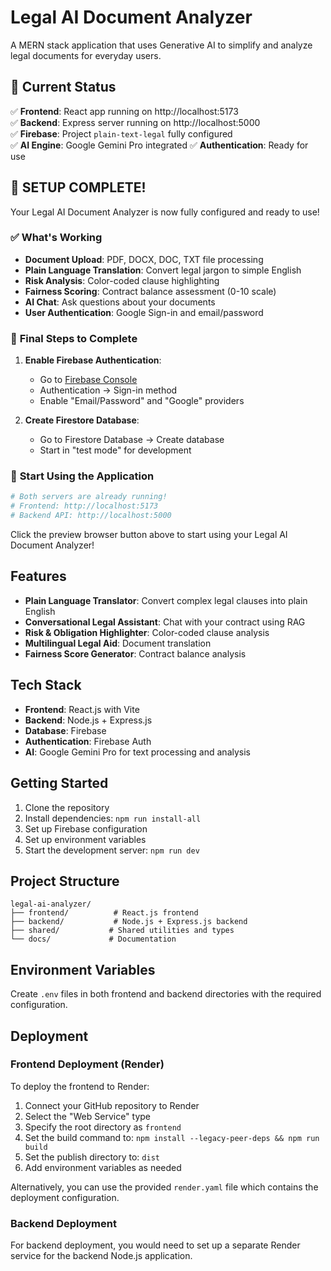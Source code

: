# Legal AI Document Analyzer

A MERN stack application that uses Generative AI to simplify and analyze legal documents for everyday users.

## 🚀 Current Status

✅ **Frontend**: React app running on http://localhost:5173  
✅ **Backend**: Express server running on http://localhost:5000  
✅ **Firebase**: Project `plain-text-legal` fully configured  
✅ **AI Engine**: Google Gemini Pro integrated
✅ **Authentication**: Ready for use

## 🎯 **SETUP COMPLETE!**

Your Legal AI Document Analyzer is now fully configured and ready to use!

### ✅ What's Working
- **Document Upload**: PDF, DOCX, DOC, TXT file processing
- **Plain Language Translation**: Convert legal jargon to simple English
- **Risk Analysis**: Color-coded clause highlighting 
- **Fairness Scoring**: Contract balance assessment (0-10 scale)
- **AI Chat**: Ask questions about your documents
- **User Authentication**: Google Sign-in and email/password

### 🔧 **Final Steps to Complete**

1. **Enable Firebase Authentication**:
   - Go to [Firebase Console](https://console.firebase.google.com/project/plain-text-legal)
   - Authentication → Sign-in method
   - Enable "Email/Password" and "Google" providers

2. **Create Firestore Database**:
   - Go to Firestore Database → Create database
   - Start in "test mode" for development

### 🚀 **Start Using the Application**

```bash
# Both servers are already running!
# Frontend: http://localhost:5173
# Backend API: http://localhost:5000
```

Click the preview browser button above to start using your Legal AI Document Analyzer!

## Features

- **Plain Language Translator**: Convert complex legal clauses into plain English
- **Conversational Legal Assistant**: Chat with your contract using RAG
- **Risk & Obligation Highlighter**: Color-coded clause analysis
- **Multilingual Legal Aid**: Document translation
- **Fairness Score Generator**: Contract balance analysis

## Tech Stack

- **Frontend**: React.js with Vite
- **Backend**: Node.js + Express.js
- **Database**: Firebase
- **Authentication**: Firebase Auth
- **AI**: Google Gemini Pro for text processing and analysis

## Getting Started

1. Clone the repository
2. Install dependencies: `npm run install-all`
3. Set up Firebase configuration
4. Set up environment variables
5. Start the development server: `npm run dev`

## Project Structure

```
legal-ai-analyzer/
├── frontend/          # React.js frontend
├── backend/           # Node.js + Express.js backend
├── shared/           # Shared utilities and types
└── docs/             # Documentation
```

## Environment Variables

Create `.env` files in both frontend and backend directories with the required configuration.

## Deployment

### Frontend Deployment (Render)

To deploy the frontend to Render:

1. Connect your GitHub repository to Render
2. Select the "Web Service" type
3. Specify the root directory as `frontend`
4. Set the build command to: `npm install --legacy-peer-deps && npm run build`
5. Set the publish directory to: `dist`
6. Add environment variables as needed

Alternatively, you can use the provided `render.yaml` file which contains the deployment configuration.

### Backend Deployment

For backend deployment, you would need to set up a separate Render service for the backend Node.js application.